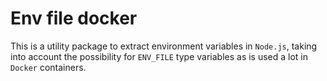 # Env file docker
This is a utility package to extract environment variables in `Node.js`, taking into account the possibility for `ENV_FILE` type variables as is used a lot in `Docker` containers.